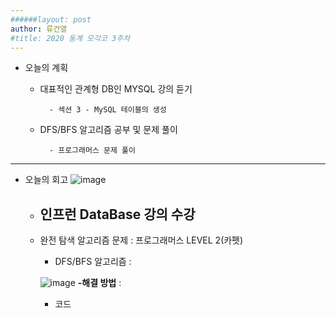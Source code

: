 ```yaml
---
######layout: post
author: 류건열
#title: 2020 동계 모각코 3주차
---
```


- 오늘의 계획
	- 대표적인 관계형 DB인 MYSQL 강의 듣기
	
			- 섹션 3 - MySQL 테이블의 생성	 
	- DFS/BFS 알고리즘 공부 및 문제 풀이

            - 프로그래머스 문제 풀이 

- - -
-  오늘의 회고
![image](https://user-images.githubusercontent.com/34560965/104455029-0fc1cf00-55ea-11eb-8a17-7ec3c3e57b06.png)
	-  인프런 DataBase 강의 수강
		- 

	- 완전 탐색 알고리즘 문제 : 프로그래머스 LEVEL 2(카펫)
		- DFS/BFS 알고리즘 : 
        

	    ![image](https://user-images.githubusercontent.com/34560965/104460338-52d37080-55f1-11eb-9b15-ca2eac4ebbc6.png)
    	**-해결 방법** : 

	    - 코드	

        ```
        ```
